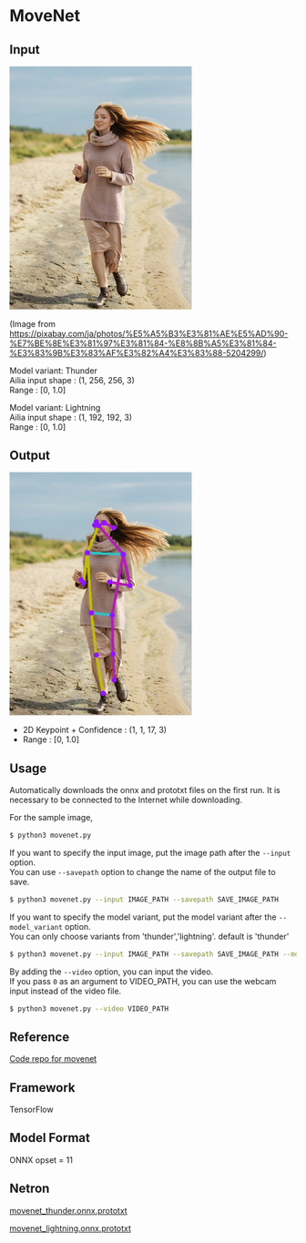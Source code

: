 # MoveNet

## Input

<img src='input.jpg' width='320px'>

(Image from https://pixabay.com/ja/photos/%E5%A5%B3%E3%81%AE%E5%AD%90-%E7%BE%8E%E3%81%97%E3%81%84-%E8%8B%A5%E3%81%84-%E3%83%9B%E3%83%AF%E3%82%A4%E3%83%88-5204299/)

Model variant: Thunder  
Ailia input shape : (1, 256, 256, 3)  
Range : [0, 1.0]

Model variant: Lightning  
Ailia input shape : (1, 192, 192, 3)  
Range : [0, 1.0]

## Output

<img src="output.png" width="320px">

- 2D Keypoint + Confidence : (1, 1, 17, 3)
- Range : [0, 1.0]

## Usage

Automatically downloads the onnx and prototxt files on the first run.
It is necessary to be connected to the Internet while downloading.

For the sample image,
``` bash
$ python3 movenet.py
```

If you want to specify the input image, put the image path after the `--input` option.  
You can use `--savepath` option to change the name of the output file to save.
```bash
$ python3 movenet.py --input IMAGE_PATH --savepath SAVE_IMAGE_PATH
```

If you want to specify the model variant, put the model variant after the `--model_variant` option.  
You can only choose variants from 'thunder','lightning'. default is 'thunder'
```bash
$ python3 movenet.py --input IMAGE_PATH --savepath SAVE_IMAGE_PATH --model_variant lightning
```

By adding the `--video` option, you can input the video.   
If you pass `0` as an argument to VIDEO_PATH, you can use the webcam input instead of the video file.
```bash
$ python3 movenet.py --video VIDEO_PATH
```

## Reference

[Code repo for movenet](https://www.tensorflow.org/hub/tutorials/movenet)

## Framework

TensorFlow

## Model Format

ONNX opset = 11

## Netron
[movenet_thunder.onnx.prototxt](https://netron.app/?url=https://storage.googleapis.com/ailia-models/movenet/movenet_thunder.onnx.prototxt)

[movenet_lightning.onnx.prototxt](https://netron.app/?url=https://storage.googleapis.com/ailia-models/movenet/movenet_lightning.onnx.prototxt)